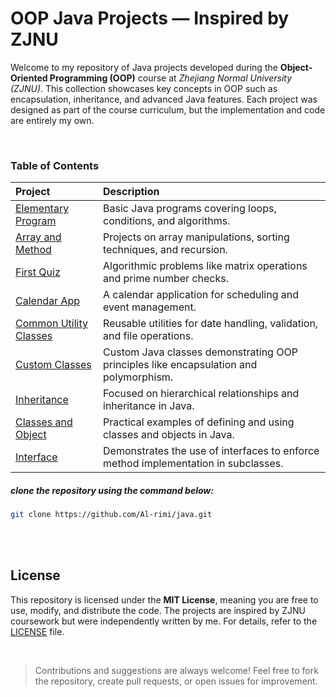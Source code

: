 # OOP Java Projects — Inspired by ZJNU

Welcome to my repository of Java projects developed during the **Object-Oriented Programming (OOP)** course at *Zhejiang Normal University (ZJNU)*. This collection showcases key concepts in OOP such as encapsulation, inheritance, and advanced Java features. Each project was designed as part of the course curriculum, but the implementation and code are entirely my own.  

<br>
  
### Table of Contents

| **Project**                                        | **Description**                                                                       |
|:---------------------------------------------------|:--------------------------------------------------------------------------------------|
| [Elementary Program](./Elementary-Program)         | Basic Java programs covering loops, conditions, and algorithms.                       |
| [Array and Method](./Array-and-Method)             | Projects on array manipulations, sorting techniques, and recursion.                   |
| [First Quiz](./First-Quiz)                         | Algorithmic problems like matrix operations and prime number checks.                  |
| [Calendar App](./Calendar-App)                     | A calendar application for scheduling and event management.                           |
| [Common Utility Classes](./Common-Utility-Classes) | Reusable utilities for date handling, validation, and file operations.                |
| [Custom Classes](./Custom-Classes)                 | Custom Java classes demonstrating OOP principles like encapsulation and polymorphism. |
| [Inheritance](./Inheritance)                       | Focused on hierarchical relationships and inheritance in Java.                        |
| [Classes and Object](./Classes-and-Object)         | Practical examples of defining and using classes and objects in Java.                 |
| [Interface](./Interface)                           | Demonstrates the use of interfaces to enforce method implementation in subclasses.    |


##### clone the repository using the command below:

```bash
git clone https://github.com/Al-rimi/java.git
```

<br>
<br>


## License

This repository is licensed under the **MIT License**, meaning you are free to use, modify, and distribute the code. The projects are inspired by ZJNU coursework but were independently written by me. For details, refer to the [LICENSE](LICENSE) file.

<br>

> Contributions and suggestions are always welcome! Feel free to fork the repository, create pull requests, or open issues for improvement.
